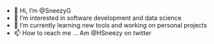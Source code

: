 - 👋 Hi, I’m @SneezyG
- 👀 I’m interested in software development and data science
- 🌱 I’m currently learning new tools and working on personal projects
- 📫 How to reach me ... Am @HSneezy on twitter

<!---
SneezyG/SneezyG is a ✨ special ✨ repository because its `README.md` (this file) appears on your GitHub profile.
You can click the Preview link to take a look at your changes.
--->
